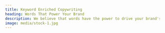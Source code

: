 ```yaml
---
title: Keyword Enriched Copywriting
heading: Words That Power Your Brand
description: We believe that words have the power to drive your brand's visibility and persuade your audience. Our team of experienced copywriters knows how to craft compelling copy that not only speaks to your audience but also resonates with search engines. We take a data-driven approach to keyword research and seamlessly integrate it into your copy to boost your brand's online presence. Our copy isn't just content; it's a strategic tool that enhances your brand's impact. Let us be your wordsmiths, supercharging your copy and powering your brand's success!
image: media/stock-1.jpg
---
```

